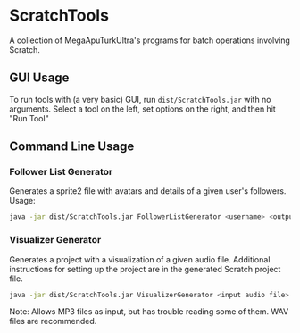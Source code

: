 # ScratchTools #
A collection of MegaApuTurkUltra's programs for batch operations involving Scratch.

## GUI Usage ##
To run tools with (a very basic) GUI, run `dist/ScratchTools.jar` with no arguments. Select a tool on the left, set options on the right, and then hit "Run Tool"

## Command Line Usage ##
### Follower List Generator ###
Generates a sprite2 file with avatars and details of a given user's followers.  
Usage:
```bash
java -jar dist/ScratchTools.jar FollowerListGenerator <username> <output sprite2 file>
```

### Visualizer Generator ###
Generates a project with a visualization of a given audio file. Additional instructions for setting up the project are in the generated Scratch project file.  
```bash
java -jar dist/ScratchTools.jar VisualizerGenerator <input audio file> <output sb2 file>
```
Note: Allows MP3 files as input, but has trouble reading some of them. WAV files are recommended.